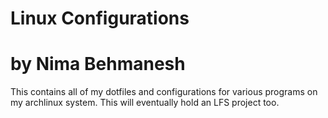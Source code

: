 # Linux Configurations
# by Nima Behmanesh

This contains all of my dotfiles and configurations for various programs
on my archlinux system. This will eventually hold an LFS project too.
